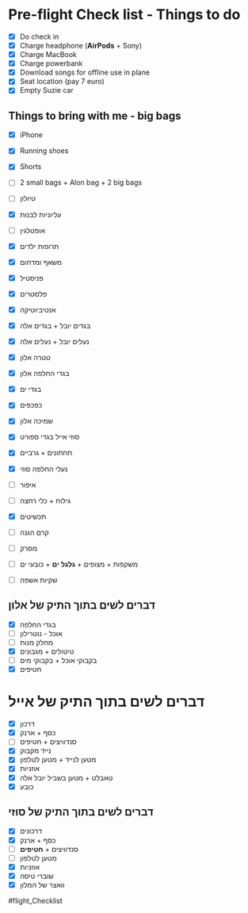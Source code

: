# Pre-flight Check list - Things to do

 - [x] Do check in
 - [x] Charge headphone (**AirPods** + Sony)
 - [x] Charge MacBook
 - [x] Charge powerbank
 - [x] Download songs for offline use in plane
 - [x] Seat location (pay 7 euro)
- [x] Empty Suzie car

## Things to bring with me - big bags
- [x] iPhone
- [x] Running shoes
- [x] Shorts
- [ ] 2 small bags + Alon bag + 2 big bags
- [ ] טיולון
- [x] עליוניות לבנות
- [ ] אופטלגין
- [x] תרופות ילדים
- [x] משאף ומדחום
- [x] פניסטיל
- [x] פלסטרים
- [x] אנטיביוטיקה
- [x] בגדים יובל + בגדים אלה
- [x] נעלים יובל + נעלים אלה
- [x] טטרה אלון
- [x] בגדי החלפה אלון
- [x] בגדי ים
- [x] כפכפים
- [x] שמיכה אלון
- [x] סוזי אייל בגדי ספורט
- [x] תחתונים + גרביים
- [x] נעלי החלפה סוזי
- [ ] איפור
- [ ]  גילוח + כלי רחצה
- [x] תכשיטים
- [ ] קרם הגנה
- [ ] מסרק
- [ ] משקפות + מצופים + **גלגל** **ים** + כובעי ים
- [ ] שקיות אשפה


##  דברים לשים בתוך התיק של אלון
- [x] בגדי החלפה
- [ ] אוכל - נוטרילון
- [ ] מחלק מנות
- [x] טיטולים + מגבונים
- [ ] בקבוקי אוכל + בקבוקי מים
- [x] חטיפים

# דברים לשים בתוך התיק של אייל
- [x] דרכון
- [x] כסף + ארנק
- [ ] סנדוויצים + חטיפים
- [x] נייד מקבוק
- [x] מטען לנייד + מטען לטלפון
- [x] אוזניות
- [x] טאבלט + מטען בשביל יובל אלה
- [x] כובע

## דברים לשים בתוך התיק של סוזי
- [x] דרכונים
- [x] כסף + ארנק
- [ ] סנדוויצים + **חטיפים**
- [ ]  מטען לטלפון
- [x] אוזניות
- [x] שוברי טיסה
- [x] וואצר של המלון

#flight_Checklist

